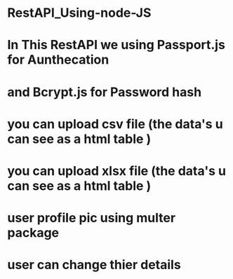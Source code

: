 # RestAPI_Using-node-JS
# In This RestAPI we using Passport.js for Aunthecation
# and Bcrypt.js for Password hash
# you can upload csv file (the data's u can see as a html table )
# you can upload xlsx file (the data's u can see as a html table )
# user profile pic using multer package
# user can change thier details
